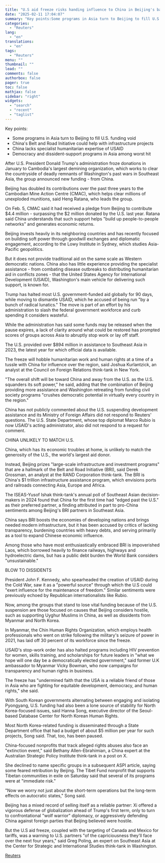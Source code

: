 ```yaml
---
title: "U.S aid freeze risks handing influence to China in Beijing's backyard"
date: "2025-02-11 17:04:07"
summary: "Key points:Some programs in Asia turn to Beijing to fill U.S. funding voidChina's Belt and Road Initiative could help with infrastructure projectsChina lacks specialist humanitarian expertise of USAIDDemocracy and dissident-support programs in Asia among worst hit After U.S. President Donald Trump's administration froze donations in January to Cambodia's largest demining..."
categories:
  - "Reuters"
lang:
  - "en"
translations:
  - "en"
tags:
  - "Reuters"
menu: ""
thumbnail: ""
lead: ""
comments: false
authorbox: false
pager: true
toc: false
mathjax: false
sidebar: "right"
widgets:
  - "search"
  - "recent"
  - "taglist"
---
```


Key points:

* Some programs in Asia turn to Beijing to fill U.S. funding void
* China's Belt and Road Initiative could help with infrastructure projects
* China lacks specialist humanitarian expertise of USAID
* Democracy and dissident-support programs in Asia among worst hit

After U.S. President Donald Trump's administration froze donations in January to Cambodia's largest demining organization, which works to clear the countryside of deadly remnants of Washington's past wars in Southeast Asia, the group announced new funding - from China.

Beijing has doubled its contributions over the past three years to the Cambodian Mine Action Centre (CMAC), which helps clear millions of unexploded munitions, said Heng Ratana, who leads the group.

On Feb. 5, CMAC said it had received a pledge from Beijing to contribute $4.4 million - surpassing the $2 million donated by the U.S. last year. Ratana said China understands that such support helps "build up people-to-people networks" and generates economic returns.

Beijing invests heavily in its neighboring countries and has recently focused on building soft power through goodwill exchanges and diplomatic engagement, according to the Lowy Institute in Sydney, which studies Asia-Pacific geopolitics.

But it does not provide traditional aid on the same scale as Western democratic nations. China also has little experience providing the specialist assistance - from combating disease outbreaks to distributing humanitarian aid in conflicts zones - that the United States Agency for International Development (USAID), Washington's main vehicle for delivering such support, is known for.

Trump has halted most U.S. government-funded aid globally for 90 days, while moving to dismantle USAID, which he accused of being run "by a bunch of radical lunatics." The move is part of an effort by his administration to slash the federal government workforce and curb spending it considers wasteful.

While the administration has said some funds may be released when the pause expires, a lack of clarity around what could be restored has prompted scores of groups across Asia to abruptly stop work or lay off staff.

The U.S. provided over $894 million in assistance to Southeast Asia in 2023, the latest year for which official data is available.

The freeze will hobble humanitarian work and human rights at a time of a tussle with China for influence over the region, said Joshua Kurlantzick, an analyst at the Council on Foreign Relations think-tank in New York.

"The overall shift will be toward China and away from the U.S. as the U.S. squanders its soft power," he said, adding that the combination of Beijing providing more assistance and Washington retreating from funding civil society programs "crushes democratic potential in virtually every country in the region."

China has not publicly commented about the U.S. suspending development assistance and its Ministry of Foreign Affairs did not respond to Reuters' questions. The U.S. State Department, whose top diplomat Marco Rubio is now USAID's acting administrator, also did not respond to a request for comment.

CHINA UNLIKELY TO MATCH U.S.

China, which has its economic troubles at home, is unlikely to match the generosity of the U.S., the world's largest aid donor.

Instead, Beijing prizes "large-scale infrastructure and investment programs" that are a hallmark of the Belt and Road Initiative (BRI), said Derek Grossman, an analyst at the RAND Corporation think-tank. The BRI is China's $1 trillion infrastructure assistance program, which envisions ports and railroads connecting Asia, Europe and Africa.

The ISEAS-Yusof Ishak think-tank's annual poll of Southeast Asian decision-makers in 2024 found that China for the first time had "edged past the U.S." as their preferred partner, a finding attributed in part to pro-China sentiments among Beijing's BRI partners in Southeast Asia.

China says BRI boosts the economies of developing nations and brings needed modern infrastructure, but it has been accused by critics of lacking transparency, burdening countries with heavy debts, and serving primarily as a tool to expand Chinese economic influence.

Among those who have most enthusiastically embraced BRI is impoverished Laos, which borrowed heavily to finance railways, highways and hydroelectric dams, but has a public debt burden the World Bank considers "unsustainable."

BLOW TO DISSIDENTS

President John F. Kennedy, who spearheaded the creation of USAID during the Cold War, saw it as a "powerful source" through which the U.S could "exert influence for the maintenance of freedom." Similar sentiments were previously echoed by Republican internationalists like Rubio.

Now, among the groups that stand to lose vital funding because of the U.S. suspension are those focused on causes that Beijing considers hostile, such as supporting Uyghur Muslims in China, as well as dissidents from Myanmar and North Korea.

In Myanmar, the Chin Human Rights Organization, which employs health professionals who went on strike following the military's seizure of power in 2021, has laid off 30 percent of its workforce since the freeze.

USAID's stop-work order has also halted programs including HIV prevention for women, skills training, and scholarships for future leaders in "what we hope will one day be a democratically elected government," said former U.K ambassador to Myanmar Vicky Bowman, who now campaigns for transparency and human rights in business.

The freeze has "undermined faith that the USA is a reliable friend of those in Asia who are fighting for equitable development, democracy, and human rights," she said.

With South Korean governments alternating between engaging and isolating Pyongyang, U.S. funding had also been a lone source of stability for North Korea-focused issues, said Hanna Song, executive director of the Seoul-based Database Center for North Korean Human Rights.

Most North Korea-related funding is disseminated through a State Department office that had a budget of about $5 million per year for such projects, Song said. That, too, has been paused.

China-focused nonprofits that track alleged rights abuses also face an "extinction event," said Bethany Allen-Ebrahimian, a China expert at the Australian Strategic Policy Institute think-tank in a post on X.

She declined to name specific groups in a subsequent ASPI article, saying some feared retribution by Beijing. The Tibet Fund nonprofit that supports Tibetan communities in exile on Saturday said that several of its programs were at "immediate risk."

"Now we worry not just about the short-term operations but the long-term effects on autocratic states," Song said.

Beijing has a mixed record of selling itself as a reliable partner: Xi offered a vigorous defense of globalization ahead of Trump's first term, only to turn to confrontational "wolf warrior" diplomacy, or aggressively defending China against foreign parties that Beijing believed were hostile.

But the U.S aid freeze, coupled with the targeting of Canada and Mexico for tariffs, was a warning to U.S. partners "of the capriciousness they'll face over the next four years," said Greg Poling, an expert on Southeast Asia at the Center for Strategic and International Studies think-tank in Washington.

[Reuters](https://www.tradingview.com/news/reuters.com,2025:newsml_L6N3OY07I:0-u-s-aid-freeze-risks-handing-influence-to-china-in-beijing-s-backyard/)
